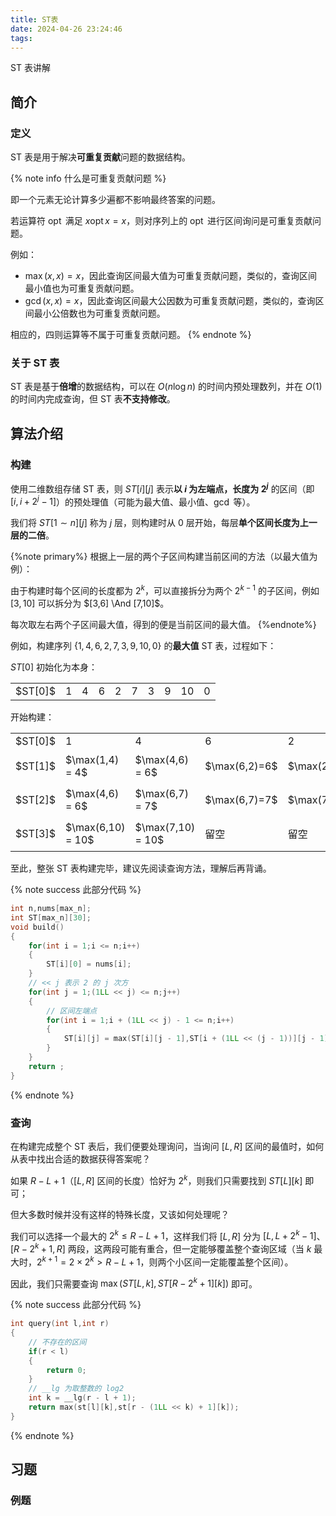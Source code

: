 ```yaml
---
title: ST表
date: 2024-04-26 23:24:46
tags:
---
```


ST 表讲解

<!-- more -->

## 简介

### 定义

ST 表是用于解决**可重复贡献**问题的数据结构。

{% note info 什么是可重复贡献问题  %}

即一个元素无论计算多少遍都不影响最终答案的问题。

若运算符 $\mathop{opt}$ 满足 $x \mathop{opt} x = x$，则对序列上的 $\mathop{opt}$ 进行区间询问是可重复贡献问题。

例如：
- $\max(x,x) = x$，因此查询区间最大值为可重复贡献问题，类似的，查询区间最小值也为可重复贡献问题。
- $\gcd(x,x) = x$，因此查询区间最大公因数为可重复贡献问题，类似的，查询区间最小公倍数也为可重复贡献问题。

相应的，四则运算等不属于可重复贡献问题。
{% endnote %}

### 关于 ST 表

ST 表是基于**倍增**的数据结构，可以在 $O(n\log n)$ 的时间内预处理数列，并在 $O(1)$ 的时间内完成查询，但 ST 表**不支持修改**。

## 算法介绍

### 构建



使用二维数组存储 ST 表，则 $ST[i][j]$ 表示**以 $i$ 为左端点，长度为 $2^{j}$** 的区间（即 $[i,i + 2^j - 1]$）的预处理值（可能为最大值、最小值、$\gcd$ 等）。


我们将 $ST[1 \sim n][j]$ 称为 $j$ 层，则构建时从 $0$ 层开始，每层**单个区间长度为上一层的二倍**。

{%note primary%}
根据上一层的两个子区间构建当前区间的方法（以最大值为例）：

由于构建时每个区间的长度都为 $2^{k}$，可以直接拆分为两个 $2^{k-1}$ 的子区间，例如 $[3,10]$ 可以拆分为 $[3,6] \And [7,10]$。

每次取左右两个子区间最大值，得到的便是当前区间的最大值。
{%endnote%}


例如，构建序列 $\{1,4,6,2,7,3,9,10,0\}$ 的**最大值** ST 表，过程如下：


$ST[0]$ 初始化为本身：
<table>
<tr><td>$ST[0]$</td><td>1</td><td>4</td><td>6</td><td>2</td><td>7</td><td>3</td><td>9</td><td>10</td><td>0</td></tr></table>

开始构建：

<table><tr><td>$ST[0]$</td><td>1</td><td>4</td><td>6</td><td>2</td><td>7</td><td>3</td><td>9</td><td>10</td><td>0</td></tr>
<tr><td>$ST[1]$</td><td>$\max(1,4) = 4$</td><td>$\max(4,6) = 6$</td><td>$\max(6,2)=6$</td><td>$\max(2,7)=7$</td><td>$\max(7,3) = 7$</td><td>$\max(3,9)=9$</td><td>$\max(9,10) = 10$</td><td>$\max(10,0) = 10$</td><td>留空</td></td></tr>
<tr><td>$ST[2]$</td><td>$\max(4,6) = 6$</td><td>$\max(6,7) = 7$</td><td>$\max(6,7)=7$</td><td>$\max(7,9)=9$</td><td>$\max(7,10) = 10$</td><td>$\max(9,10) = 10$</td><td>留空</td><td>留空</td><td>留空</td></td></tr>
<tr><td>$ST[3]$</td><td>$\max(6,10) = 10$</td><td>$\max(7,10) = 10$</td><td>留空</td><td>留空</td><td>留空</td><td>留空</td><td>留空</td><td>留空</td><td>留空</td></td></tr>
</table>


至此，整张 ST 表构建完毕，建议先阅读查询方法，理解后再背诵。

{% note success 此部分代码 %} 
```cpp
int n,nums[max_n];
int ST[max_n][30];
void build()
{
    for(int i = 1;i <= n;i++)
    {
        ST[i][0] = nums[i];
    }
    // << j 表示 2 的 j 次方
    for(int j = 1;(1LL << j) <= n;j++)
    {
        // 区间左端点
        for(int i = 1;i + (1LL << j) - 1 <= n;i++)
        {
            ST[i][j] = max(ST[i][j - 1],ST[i + (1LL << (j - 1))][j - 1]);
        }
    }
    return ;
}
```
{% endnote %}


### 查询

在构建完成整个 ST 表后，我们便要处理询问，当询问 $[L,R]$ 区间的最值时，如何从表中找出合适的数据获得答案呢？

如果 $R-L+1$（$[L,R]$ 区间的长度）恰好为 $2^{k}$，则我们只需要找到 $ST[L][k]$ 即可；

但大多数时候并没有这样的特殊长度，又该如何处理呢？

我们可以选择一个最大的 $2^{k} \leq R-L+1$，这样我们将 $[L,R]$ 分为 $[L,L+2^{k}-1]$、$[R-2^{k}+1,R]$ 两段，这两段可能有重合，但一定能够覆盖整个查询区域（当 $k$ 最大时，$2^{k + 1} = 2 \times 2^{k} > R-L+1$，则两个小区间一定能覆盖整个区间）。

因此，我们只需要查询 $\max(ST[L,k],ST[R-2^{k}+1][k])$ 即可。


{% note success 此部分代码 %} 
```cpp
int query(int l,int r)
{
    // 不存在的区间
    if(r < l)
    {
        return 0;
    }
    // __lg 为取整数的 log2
    int k = __lg(r - l + 1);
    return max(st[l][k],st[r - (1LL << k) + 1][k]);
}
```
{% endnote %}


## 习题

### 例题

